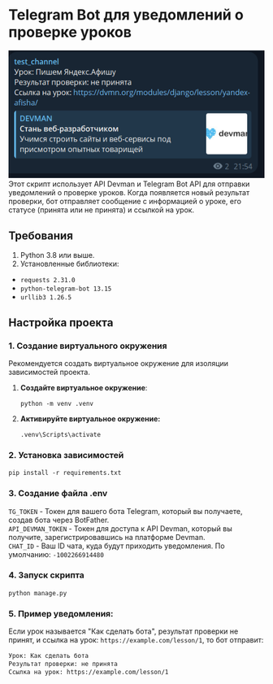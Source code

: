 # Telegram Bot для уведомлений о проверке уроков
![](/assets/example.png) \
Этот скрипт использует API Devman и Telegram Bot API для отправки уведомлений о проверке уроков. Когда появляется новый результат проверки, бот отправляет сообщение с информацией о уроке, его статусе (принята или не принята) и ссылкой на урок.

## Требования

1. Python 3.8 или выше.
2. Установленные библиотеки:
- `requests 2.31.0` 
- `python-telegram-bot 13.15` 
- `urllib3 1.26.5`

## Настройка проекта

### 1. Создание виртуального окружения

Рекомендуется создать виртуальное окружение для изоляции зависимостей проекта.

1. **Создайте виртуальное окружение**:

    ```
    python -m venv .venv
2. **Активируйте виртуальное окружение:**
    ```
   .venv\Scripts\activate
    ```
### 2. Установка зависимостей
    
```
pip install -r requirements.txt
```

### 3. Создание файла .env

`TG_TOKEN` - Токен для вашего бота Telegram, который вы получаете, создав бота через BotFather. \
`API_DEVMAN_TOKEN` - Токен для доступа к API Devman, который вы получите, зарегистрировавшись на платформе Devman. \
`CHAT_ID` - Ваш ID чата, куда будут приходить уведомления. По умолчанию: `-1002266914480`
### 4. Запуск скрипта

```
python manage.py
```


### 5. Пример уведомления:
Если урок называется "Как сделать бота", результат проверки не принят, и ссылка на урок: `https://example.com/lesson/1`, то бот отправит:
```
Урок: Как сделать бота
Результат проверки: не принята
Ссылка на урок: https://example.com/lesson/1
```